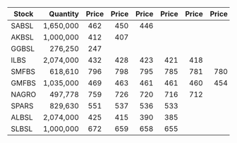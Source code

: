 | Stock         | Quantity | Price  | Price | Price | Price | Price | Price |
| ------------- | --------:|:------:| -----:| -----:| -----:| -----:| -----:|
| SABSL         | 1,650,000| 462    |  450  | 446   |
| AKBSL         | 1,000,000| 412    |  407  | 
| GGBSL         | 276,250  | 247    | 
| ILBS          | 2,074,000| 432    |  428  | 423   | 421   |  418  |
| SMFBS         | 618,610  | 796    |  798  | 795   | 785   |  781  | 780 |
| GMFBS         | 1,035,000| 469    |  463  | 461   | 461   | 460   | 454 | 
| NAGRO         | 497,778  | 759    |  726  | 720   | 716   | 712   |
| SPARS         | 829,630  | 551    |  537  | 536   | 533   |
| ALBSL         | 2,074,000| 425    |  415  | 390   |  385  |
| SLBSL         | 1,000,000| 672    |  659  | 658   |  655  |
